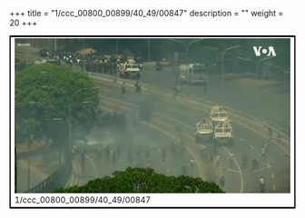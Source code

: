 +++
title = "1/ccc_00800_00899/40_49/00847"
description = ""
weight = 20
+++

<table style="border:2px solid black;max-width:800px;max-height:800px;" 
><tr><td>
<img class="center-fit-jpg"
src="/jpg_/aaa_20190430_NxaOmWaI8sI_00846.jpg">
1/ccc_00800_00899/40_49/00847
</img></td></tr></table>
